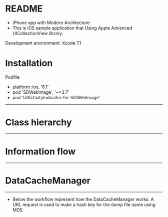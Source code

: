 # README #

- iPhone app with Modern Architecture.
- This is iOS sample application that Using Apple Advanced UICollectionView library.

Development environment: 
Xcode 7.1

# Installation

Podfile

- platform :ios, '6.1'
- pod 'SDWebImage', '~>3.7'
- pod 'UIActivityIndicator-for-SDWebImage'

-----------

# Class hierarchy
-----------


# Information flow
-----------


# DataCacheManager
-----------
- Below the workflow represent how the DataCacheManager works. A URL request is used to make a hash key for the dump file name using MD5. 
